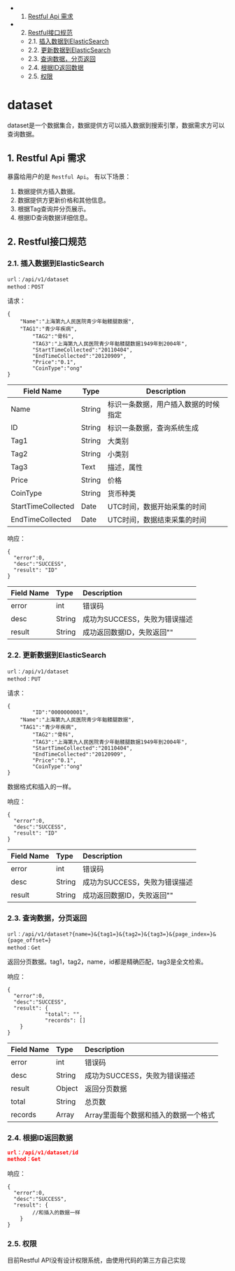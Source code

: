 <!-- vscode-markdown-toc -->
* 1. [Restful Api 需求](#RestfulApi)
* 2. [Restful接口规范](#Restful)
	* 2.1. [插入数据到ElasticSearch](#ElasticSearch)
	* 2.2. [更新数据到ElasticSearch](#ElasticSearch-1)
	* 2.3. [查询数据，分页返回](#)
	* 2.4. [根据ID返回数据](#ID)
	* 2.5. [权限](#-1)

<!-- vscode-markdown-toc-config
	numbering=true
	autoSave=true
	/vscode-markdown-toc-config -->
<!-- /vscode-markdown-toc -->

# dataset

dataset是一个数据集合，数据提供方可以插入数据到搜索引擎，数据需求方可以查询数据。



##  1. <a name='RestfulApi'></a>Restful Api 需求

暴露给用户的是 `Restful Api`。
有以下场景：

1. 数据提供方插入数据。
2. 数据提供方更新价格和其他信息。
3. 根据Tag查询并分页展示。
4. 根据ID查询数据详细信息。

##  2. <a name='Restful'></a>Restful接口规范

###  2.1. <a name='ElasticSearch'></a>插入数据到ElasticSearch

```
url：/api/v1/dataset
method：POST
```

请求：

```source-json
{
	"Name":"上海第九人民医院青少年骷髅腿数据",
	"TAG1":"青少年疾病",
        "TAG2":"骨科",
        "TAG3":"上海第九人民医院青少年骷髅腿数据1949年到2004年",
        "StartTimeCollected":"20110404",
        "EndTimeCollected":"20120909",
        "Price":"0.1",
        "CoinType":"ong"
}
```

| Field Name | Type | Description |
|---|---|---|
|Name|String|标识一条数据，用户插入数据的时候指定|
|ID|String|标识一条数据，查询系统生成|
|Tag1|String|大类别|
|Tag2|String|小类别|
|Tag3|Text|描述，属性|
|Price|String|价格|
|CoinType|String|货币种类|
|StartTimeCollected|Date|UTC时间，数据开始采集的时间|
|EndTimeCollected|Date|UTC时间，数据结束采集的时间|

响应：

```source-json
{
  "error":0,
  "desc":"SUCCESS",
  "result": "ID"
}
```
| Field Name | Type | Description |
| :-- | :-- | :-- |
| error | int | 错误码 |
| desc | String | 成功为SUCCESS，失败为错误描述 |
| result | String | 成功返回数据ID，失败返回"" |

###  2.2. <a name='ElasticSearch-1'></a>更新数据到ElasticSearch

```
url：/api/v1/dataset
method：PUT
```

请求：

```source-json
{
        "ID":"0000000001",
	"Name":"上海第九人民医院青少年骷髅腿数据",
	"TAG1":"青少年疾病",
        "TAG2":"骨科",
        "TAG3":"上海第九人民医院青少年骷髅腿数据1949年到2004年",
        "StartTimeCollected":"20110404",
        "EndTimeCollected":"20120909",
        "Price":"0.1",
        "CoinType":"ong"
}
```
数据格式和插入的一样。

响应：

```source-json
{
  "error":0,
  "desc":"SUCCESS",
  "result": "ID"
}
```
| Field Name | Type | Description |
| :-- | :-- | :-- |
| error | int | 错误码 |
| desc | String | 成功为SUCCESS，失败为错误描述 |
| result | String | 成功返回数据ID，失败返回"" |

###  2.3. <a name=''></a>查询数据，分页返回

```
url：/api/v1/dataset?{name=}&{tag1=}&{tag2=}&{tag3=}&{page_index=}&{page_offset=}
method：Get
```
返回分页数据。tag1，tag2，name，id都是精确匹配，tag3是全文检索。

响应：

```source-json
{
  "error":0,
  "desc":"SUCCESS",
  "result": {
            "total": "",
            "records": []
    }
}
```

| Field Name | Type | Description |
| :-- | :-- | :-- |
| error | int | 错误码 |
| desc | String | 成功为SUCCESS，失败为错误描述 |
| result | Object | 返回分页数据 |
| total | String |总页数|
|records|Array|Array里面每个数据和插入的数据一个格式|

###  2.4. <a name='ID'></a>根据ID返回数据

```json
url：/api/v1/dataset/id
method：Get
```

响应：

```source-json
{
  "error":0,
  "desc":"SUCCESS",
  "result": {
        //和插入的数据一样
    }
}
```

###  2.5. <a name='-1'></a>权限

目前Restful API没有设计权限系统，由使用代码的第三方自己实现
